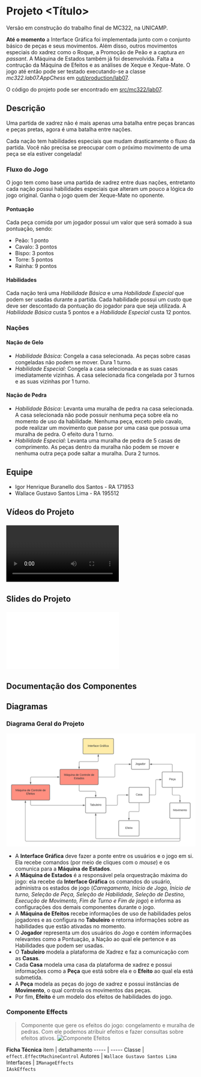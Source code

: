 # Projeto <Título>
Versão em construção do trabalho final de MC322, na UNICAMP.  

**Até o momento** a Interface Gráfica foi implementada junto com o conjunto básico de peças e seus movimentos. Além disso, outros movimentos especiais do xadrez como o Roque, a Promoção de Peão e a captura *en passant*. A Máquina de Estados também já foi desenvolvida. Falta a contrução da Máquina de Efeitos e as análises de Xeque e Xeque-Mate. O jogo até então pode ser testado executando-se a classe *mc322.lab07.AppChess* em [out/production/lab07](./out/production/lab07).  

O código do projeto pode ser encontrado em [src/mc322/lab07](./src/mc322/lab07).



## Descrição
Uma partida de xadrez não é mais apenas uma batalha entre peças brancas e peças pretas, agora é uma batalha entre nações.  

Cada nação tem habilidades especiais que mudam drasticamente o fluxo da partida. Você não precisa se preocupar com o próximo movimento de uma peça se ela estiver congelada!  


### Fluxo do Jogo
O jogo tem como base uma partida de xadrez entre duas nações, entretanto cada nação possui habilidades especiais que alteram um pouco a lógica do jogo original. Ganha o jogo quem der Xeque-Mate no oponente. 

#### Pontuação
Cada peça comida por um jogador possui um valor que será somado à sua pontuação, sendo:
* Peão: 1 ponto
* Cavalo: 3 pontos
* Bispo: 3 pontos
* Torre: 5 pontos
* Rainha: 9 pontos

#### Habilidades
Cada nação terá uma *Habilidade Básica* e uma *Habilidade Especial* que podem ser usadas durante a partida. Cada habilidade possui um custo que deve ser descontado da pontuação do jogador para que seja utilizada. A *Habilidade Básica* custa 5 pontos e a *Habilidade Especial* custa 12 pontos.

### Nações
#### Nação de Gelo
* *Habilidade Básica:* Congela a casa selecionada. As peças sobre casas congeladas não podem se mover. Dura 1 turno.
* *Habilidade Especial:* Congela a casa selecionada e as suas casas imediatamente vizinhas. A casa selecionada fica congelada por 3 turnos e as suas vizinhas por 1 turno.
#### Nação de Pedra
* *Habilidade Básica:* Levanta uma muralha de pedra na casa selecionada. A casa selecionada não pode possuir nenhuma peça sobre ela no momento de uso da habilidade. Nenhuma peça, exceto pelo cavalo, pode realizar um movimento que passe por uma casa que possua uma muralha de pedra. O efeito dura 1 turno.
* *Habilidade Especial:* Levanta uma muralha de pedra de 5 casas de comprimento. As peças dentro da muralha não podem se mover e nenhuma outra peça pode saltar a muralha. Dura 2 turnos.



## Equipe
* Igor Henrique Buranello dos Santos - RA 171953
* Wallace Gustavo Santos Lima - RA 195512

## Vídeos do Projeto
### ![Vídeo da prévia](./assets/about/preview_video.mkv)



## Slides do Projeto
### ![Slides da prévia](./assets/about/preview_slides.pdf)




## Documentação dos Componentes

## Diagramas

### Diagrama Geral do Projeto
![Diagrama Geral do Projeto](./assets/about/general_diagram.png)  
* A **Interface Gráfica** deve fazer a ponte entre os usuários e o jogo em si. Ela recebe comandos (por meio de cliques com o *mouse*) e os comunica para a **Máquina de Estados**.    
* A **Máquina de Estados** é a responsável pela orquestração máxima do jogo: ela recebe da **Interface Gráfica** os comandos do usuário, administra os estados de jogo (*Carregamento, Início de Jogo, Início de turno, Seleção de Peça, Seleção de Habilidade, Seleção de Destino, Execução de Movimento, Fim de Turno e Fim de jogo*) e informa as configurações dos demais componentes durante o jogo.    
* A **Máquina de Efeitos** recebe informações de uso de habilidades pelos jogadores e as configura no **Tabuleiro** e retorna informações sobre as habilidades que estão ativadas no momento.      
* O **Jogador** representa um dos usuários do Jogo e contém informações relevantes como a Pontuação, a Nação ao qual ele pertence e as Habilidades que podem ser usadas.    
* O **Tabuleiro** modela a plataforma de Xadrez e faz a comunicação com as **Casas**.    
* Cada **Casa** modela uma casa da plataforma de xadrez e possui informações como a **Peça** que está sobre ela e o **Efeito** ao qual ela está submetida.  
* A **Peça** modela as peças do jogo de xadrez e possui instâncias de **Movimento**, o qual controla os movimentos das peças.    
* Por fim, **Efeito** é um modelo dos efeitos de habilidades do jogo.


### Componente Effects
> Componente que gere os efeitos do jogo: congelamento e muralha de pedras. Com ele podemos atribuir efeitos e fazer consultas sobre efeitos ativos.
![Componete Efeitos](./assets/about/effects_component.png)

**Ficha Técnica**
item | detalhamento
----- | -----
Classe | `effect.EffectMachineControl`
Autores | `Wallace Gustavo Santos Lima`
Interfaces | `IManageEffects` <br> `IAskEffects`

